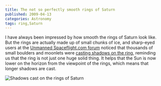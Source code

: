 ```yaml
---
title: The not so perfectly smooth rings of Saturn
published: 2009-04-13
categories: Astronomy
tags: ring,Saturn
---
```


I have always been impressed by how smooth the rings of Saturn look like.  But the rings
are actually made up of small chunks of ice, and sharp-eyed users at the <a
href="http://www.unmannedspaceflight.com/">Unmanned Spaceflight.com forum</a> noticed that
thousands of small boulders and moonlets were <a
href="https://www.universetoday.com/28975/cassinis-indirect-image-of-boulders-and-moonlets-in-saturns-rings/">casting
shadows on the ring</a>, reminding us that the ring is not just one huge solid thing.  It
helps that the Sun is now lower on the horizon from the viewpoint of the rings, which
means that longer shadows are cast.

![Shadows cast on the rings of Saturn](saturn-shadow-crop.jpg)
